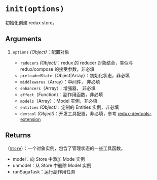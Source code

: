 # `init(options)`

初始化创建 redux store。

## Arguments

1. `options` _(Object)_：配置对象

    - `reducers` _(Object)_：redux 的 reducer 对象结合，类似与 redux/compose 的接受参数，非必填
    - `preloadedState`（Object|Array）：初始化状态，非必填
    - `middlewares`（Array）：中间件， 非必填
    - `enhancers`（Array）：增强器， 非必填
    - `effect`（Function）：副作用函数，非必填
    - `models`（Array）：Model 实例，非必填
    - `entities` _(Object)_：定制的 Entities 实例，非必填
    - `devtool` _(Object)_：开发工具配置，非必填，参考 [redux-devtools-extension](https://github.com/zalmoxisus/redux-devtools-extension/blob/master/docs/API/Arguments.md#options)

## Returns

（[`Store`](https://github.com/reduxjs/redux/blob/master/docs/api/Store.md)）：一个对象实例，包含了管理状态的一些工具函数。

- model：向 Store 中添加 Mode 实例
- unmodel：从 Store 中删除 Model 实例
- runSagaTask：运行副作用任务
